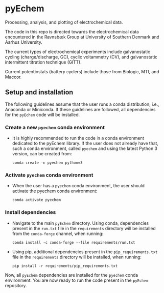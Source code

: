 # pyEchem
Processing, analysis, and plotting of electrochemical data.

The code in this repo is directed towards the electrochemical data encountered
in the Ravnsbæk Group at University of Southern Denmark and Aarhus University.

The current types of electrochemical experiments include galvanostatic cycling
(charge/discharge, GC), cyclic voltammetry (CV), and galvanostatic intermittent
titration technique (GITT).

Current potentiostats (battery cyclers) include those from Biologic, MTI, and
Maccor.

## Setup and installation
The following guidelines assume that the user runs a conda distribution, i.e.,
Anaconda or Miniconda. If these guidelines are followed, all dependencies for
the `pyEchem` code will be installed.

### Create a new `pyechem` conda environment
- It is highly recommended to run the code in a conda environment dedicated to
  the pyEchem library. If the user does not already have that, such a conda
  environment, called `pyechem` and using the latest Python 3 version, can be
  created from:
  ```shell
  conda create -n pyechem python=3
  ```

### Activate `pyechem` conda environment
- When the user has a `pyechem` conda environment, the user should activate the
  pyechem conda environment:
  ```shell
  conda activate pyechem
  ```

### Install dependencies
- Navigate to the main `pyEchem` directory. Using conda, dependencies present in
  the `run.txt` file in the `requirements` directory will be installed from the
  `conda-forge` channel, when running:
  ```shell
  conda install -c conda-forge --file requirements/run.txt
  ```
- Using pip, additional dependencies present in the `pip_requirements.txt` file
  in the `requirements` directory will be installed, when running:
  ```shell
  pip install -r requirements/pip_requirements.txt
  ```
Now, all `pyEchem` dependencies are installed for the `pyechem` conda
environment. You are now ready to run the code present in the `pyEchem`
repository.
